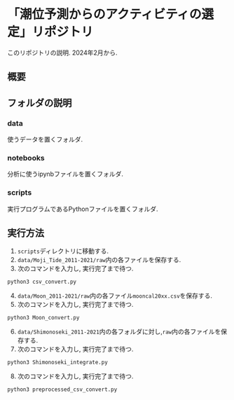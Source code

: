 # 「潮位予測からのアクティビティの選定」リポジトリ
このリポジトリの説明.
2024年2月から.

## 概要

## フォルダの説明
### data
使うデータを置くフォルダ.

### notebooks
分析に使うipynbファイルを置くフォルダ.

### scripts
実行プログラムであるPythonファイルを置くフォルダ.

## 実行方法
1. `scripts`ディレクトリに移動する.
2. `data/Moji_Tide_2011-2021/raw`内の各ファイルを保存する.
3. 次のコマンドを入力し, 実行完了まで待つ.
  ~~~
  python3 csv_convert.py
  ~~~
4. `data/Moon_2011-2021/raw`内の各ファイル`mooncal20xx.csv`を保存する.
5. 次のコマンドを入力し, 実行完了まで待つ.
  ~~~
  python3 Moon_convert.py
  ~~~
6. `data/Shimonoseki_2011-2021`内の各フォルダに対し,`raw`内の各ファイルを保存する.
7. 次のコマンドを入力し, 実行完了まで待つ.
  ~~~
  python3 Shimonoseki_integrate.py
  ~~~
8. 次のコマンドを入力し, 実行完了まで待つ.
  ~~~
  python3 preprocessed_csv_convert.py
  ~~~